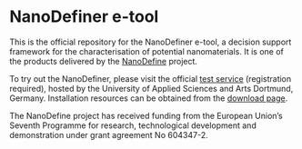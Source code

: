 # NanoDefiner e-tool

This is the official repository for the NanoDefiner e-tool, a decision support framework for the characterisation of potential nanomaterials. It is one of the products delivered by the [NanoDefine](http://nanodefine.eu/) project.

To try out the NanoDefiner, please visit the official [test service](https://labs.inf.fh-dortmund.de/NanoDefiner) (registration required), hosted by the University of Applied Sciences and Arts Dortmund, Germany. Installation resources can be obtained from the [download page](https://labs.inf.fh-dortmund.de/NanoDefiner/static/download.html).

The NanoDefine project has received funding from the European Union’s Seventh Programme for research, technological development and demonstration under grant agreement No 604347-2.
